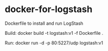 # docker-for-logstash
Dockerfile to install and run LogStash

Build: docker build -t logstash:v1 -f Dockerfile .

Run: docker run -d -p 80:5227/udp logstash:v1
